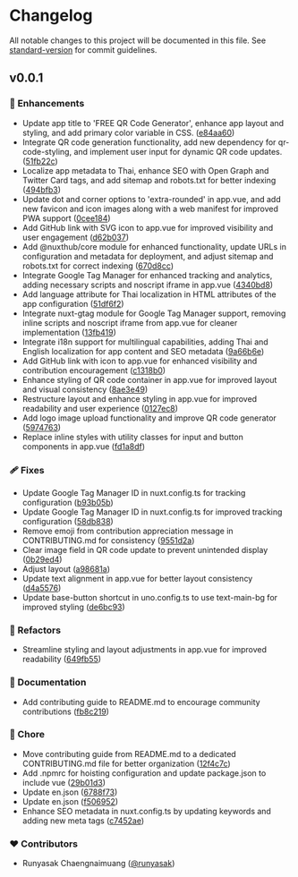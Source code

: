 # Changelog

All notable changes to this project will be documented in this file. See [standard-version](https://github.com/conventional-changelog/standard-version) for commit guidelines.

## v0.0.1


### 🚀 Enhancements

- Update app title to 'FREE QR Code Generator', enhance app layout and styling, and add primary color variable in CSS. ([e84aa60](https://github.com/runyasak/free-qr-code-generator/commit/e84aa60))
- Integrate QR code generation functionality, add new dependency for qr-code-styling, and implement user input for dynamic QR code updates. ([51fb22c](https://github.com/runyasak/free-qr-code-generator/commit/51fb22c))
- Localize app metadata to Thai, enhance SEO with Open Graph and Twitter Card tags, and add sitemap and robots.txt for better indexing ([494bfb3](https://github.com/runyasak/free-qr-code-generator/commit/494bfb3))
- Update dot and corner options to 'extra-rounded' in app.vue, and add new favicon and icon images along with a web manifest for improved PWA support ([0cee184](https://github.com/runyasak/free-qr-code-generator/commit/0cee184))
- Add GitHub link with SVG icon to app.vue for improved visibility and user engagement ([d62b037](https://github.com/runyasak/free-qr-code-generator/commit/d62b037))
- Add @nuxthub/core module for enhanced functionality, update URLs in configuration and metadata for deployment, and adjust sitemap and robots.txt for correct indexing ([670d8cc](https://github.com/runyasak/free-qr-code-generator/commit/670d8cc))
- Integrate Google Tag Manager for enhanced tracking and analytics, adding necessary scripts and noscript iframe in app.vue ([4340bd8](https://github.com/runyasak/free-qr-code-generator/commit/4340bd8))
- Add language attribute for Thai localization in HTML attributes of the app configuration ([51df6f2](https://github.com/runyasak/free-qr-code-generator/commit/51df6f2))
- Integrate nuxt-gtag module for Google Tag Manager support, removing inline scripts and noscript iframe from app.vue for cleaner implementation ([13fb419](https://github.com/runyasak/free-qr-code-generator/commit/13fb419))
- Integrate i18n support for multilingual capabilities, adding Thai and English localization for app content and SEO metadata ([9a66b6e](https://github.com/runyasak/free-qr-code-generator/commit/9a66b6e))
- Add GitHub link with icon to app.vue for enhanced visibility and contribution encouragement ([c1318b0](https://github.com/runyasak/free-qr-code-generator/commit/c1318b0))
- Enhance styling of QR code container in app.vue for improved layout and visual consistency ([8ae3e49](https://github.com/runyasak/free-qr-code-generator/commit/8ae3e49))
- Restructure layout and enhance styling in app.vue for improved readability and user experience ([0127ec8](https://github.com/runyasak/free-qr-code-generator/commit/0127ec8))
- Add logo image upload functionality and improve QR code generator ([5974763](https://github.com/runyasak/free-qr-code-generator/commit/5974763))
- Replace inline styles with utility classes for input and button components in app.vue ([fd1a8df](https://github.com/runyasak/free-qr-code-generator/commit/fd1a8df))

### 🩹 Fixes

- Update Google Tag Manager ID in nuxt.config.ts for tracking configuration ([b93b05b](https://github.com/runyasak/free-qr-code-generator/commit/b93b05b))
- Update Google Tag Manager ID in nuxt.config.ts for improved tracking configuration ([58db838](https://github.com/runyasak/free-qr-code-generator/commit/58db838))
- Remove emoji from contribution appreciation message in CONTRIBUTING.md for consistency ([9551d2a](https://github.com/runyasak/free-qr-code-generator/commit/9551d2a))
- Clear image field in QR code update to prevent unintended display ([0b29ed4](https://github.com/runyasak/free-qr-code-generator/commit/0b29ed4))
- Adjust layout ([a98681a](https://github.com/runyasak/free-qr-code-generator/commit/a98681a))
- Update text alignment in app.vue for better layout consistency ([d4a5576](https://github.com/runyasak/free-qr-code-generator/commit/d4a5576))
- Update base-button shortcut in uno.config.ts to use text-main-bg for improved styling ([de6bc93](https://github.com/runyasak/free-qr-code-generator/commit/de6bc93))

### 💅 Refactors

- Streamline styling and layout adjustments in app.vue for improved readability ([649fb55](https://github.com/runyasak/free-qr-code-generator/commit/649fb55))

### 📖 Documentation

- Add contributing guide to README.md to encourage community contributions ([fb8c219](https://github.com/runyasak/free-qr-code-generator/commit/fb8c219))

### 🏡 Chore

- Move contributing guide from README.md to a dedicated CONTRIBUTING.md file for better organization ([12f4c7c](https://github.com/runyasak/free-qr-code-generator/commit/12f4c7c))
- Add .npmrc for hoisting configuration and update package.json to include vue ([29b01d3](https://github.com/runyasak/free-qr-code-generator/commit/29b01d3))
- Update en.json ([6788f73](https://github.com/runyasak/free-qr-code-generator/commit/6788f73))
- Update en.json ([f506952](https://github.com/runyasak/free-qr-code-generator/commit/f506952))
- Enhance SEO metadata in nuxt.config.ts by updating keywords and adding new meta tags ([c7452ae](https://github.com/runyasak/free-qr-code-generator/commit/c7452ae))

### ❤️ Contributors

- Runyasak Chaengnaimuang ([@runyasak](https://github.com/runyasak))

